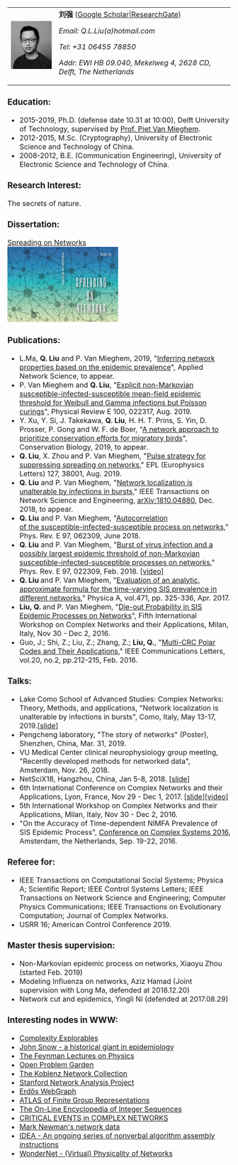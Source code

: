<html>

<body>
<font size="3">
<table border="0">
<tr>
<td><img src="img/qiang.jpeg" width="154" /></td>
<td><strong>刘强</strong> (<a href="https://scholar.google.com/citations?user=qNGI9gEAAAAJ" target="_blank" rel="noopener noreferrer">Google Scholar</a>|<a href="https://www.researchgate.net/profile/Qiang_Liu109" target="_blank" rel="noopener noreferrer">ResearchGate</a>)
<p><em>Email: Q.L.Liu(a)hotmail.com</em></p>
<p><em>Tel: +31 06455 78850</em></p>
<p><em>Addr: EWI HB 09.040, Mekelweg 4, 2628 CD, Delft, The Netherlands</em></p>
</td>
</tr>
</table>
<h3>Education:</h3>
<ul>
<li>2015-2019, Ph.D. (defense date 10.31 at 10:00), Delft University of Technology, supervised by <a href="https://www.nas.ewi.tudelft.nl/people/Piet/" target="_blank" rel="noopener noreferrer">Prof. Piet Van Mieghem</a>.</li>
<li>2012-2015, M.Sc. (Cryptography), University of Electronic Science and Technology of China.</li>
<li>2008-2012, B.E. (Communication Engineering), University of Electronic Science and Technology of China.</li>
</ul>
<h3>Research Interest:</h3>
<p>The secrets of nature.</p>
<h3>Dissertation:</h3>
<p><a href="/publications/Dissertation Qiang Liu.pdf" target="_blank" rel="noopener noreferrer">Spreading on Networks</a><br>
<img src="img/dissertation_cover.jpg" width="250" />
<p>
<h3>Publications:</h3>
<ul>
<li>L.Ma, <strong>Q. Liu</strong> and P. Van Mieghem, 2019, "<a href="https://www.nas.ewi.tudelft.nl/people/Piet/papers/AppliedNetworkScience2019_Inferring_properties_prevalence.pdf" target="_blank" rel="noopener noreferrer">Inferring network properties based on the epidemic prevalence</a>", Applied Network Science, to appear.</li>
<li>P. Van Mieghem and <strong>Q. Liu</strong>, "<a href="http://homepage.tudelft.nl/7e71w/publication/PhysRevE2019_Non_Markovian_SIS_gamma_weibull_lognormal.pdf" target="_blank" rel="noopener noreferrer">Explicit non-Markovian susceptible-infected-susceptible mean-field epidemic threshold for Weibull and Gamma infections but Poisson curings</a>", Physical Review E 100, 022317, Aug. 2019.</li>
<li>Y. Xu, Y. Si, J. Takekawa, <strong>Q. Liu</strong>, H. H. T. Prins, S. Yin, D. Prosser, P. Gong and W. F. de Boer, "<a href="https://onlinelibrary.wiley.com/doi/pdf/10.1111/cobi.13383" target="_blank" rel="noopener noreferrer">A network approach to prioritize conservation efforts for migratory birds</a>", Conservation Biology, 2019, to appear.</li>
<li><strong>Q. Liu</strong>, X. Zhou and P. Van Mieghem, "<a href="/publications/EPL2019_pulseSIS_strategy.pdf" target="_blank" rel="noopener noreferrer">Pulse strategy for suppressing spreading on networks</a>," EPL (Europhysics Letters) 127, 38001, Aug. 2019.</li>
<li><strong>Q. Liu</strong> and P. Van Mieghem, "<a href="https://arxiv.org/pdf/1810.04880.pdf" target="_blank" rel="noopener noreferrer">Network localization is unalterable by infections in bursts</a>," IEEE Transactions on Network Science and Engineering, <a href="https://arxiv.org/abs/1810.04880" target="_blank" rel="noopener noreferrer">arXiv:1810.04880</a>, Dec. 2018, to appear.</li>
<li><strong>Q. Liu</strong><span style="font-weight: 400;"> and P. Van Mieghem, "<a href="/publications/PhysRevE2018_SIS_autocorrelation.pdf" target="_blank" rel="noopener noreferrer">Autocorrelation of the susceptible-infected-susceptible process on networks</a></span><span style="font-weight: 400;">," Phys. Rev. E 97, 062309, June 2018. </span></li>
<li><strong>Q. Liu</strong> and P. Van Mieghem, "<a href="/publications/PhysRevE2018_largest_non_Markovan_threshold.pdf" target="_blank" rel="noopener noreferrer">Burst of virus infection and a possibly largest epidemic threshold of non-Markovian susceptible-infected-susceptible processes on networks</a>," Phys. Rev. E 97, 022309, Feb. 2018. [<a href="http://audiovideocast.univ-lyon2.fr/avc/courseaccess?id=1781" target="_blank" rel="noopener noreferrer">video</a>]</li>
<li><strong>Q. Liu </strong>and P. Van Mieghem, "<a href="/publications/PhysicaA2017_tanh_comparison.pdf" target="_blank" rel="noopener noreferrer">Evaluation of an analytic, approximate formula for the time-varying SIS prevalence in different networks</a>," Physica A, vol.471, pp. 325-336, Apr. 2017.</li>
<li><b>Liu, Q. </b>and P. Van Mieghem, "<a href="/publications/Workshop_Complex_Networks2016_Die-out_probability.pdf" target="_blank" rel="noopener noreferrer">Die-out Probability in SIS Epidemic Processes on Networks</a>", Fifth International Workshop on Complex Networks and their Applications, Milan, Italy, Nov 30 - Dec 2, 2016.</li>
<li>Guo, J.; Shi, Z.; Liu, Z.; Zhang, Z.; <strong>Liu, Q.</strong>, "<a href="http://homepage.tudelft.nl/7e71w/publication/2016-IEEE%20Comm.%20Lett.-Multi-CRC%20Polar%20Codes%20and%20Their%20Applications.pdf" target="_blank" rel="noopener noreferrer">Multi-CRC Polar Codes and Their Applications</a>," IEEE Communications Letters, vol.20, no.2, pp.212-215, Feb. 2016.</li>
</ul>
<h3>Talks:</h3>
<ul>
<li>Lake Como School of Advanced Studies: Complex Networks: Theory, Methods, and applications, "Network localization is unalterable by infections in bursts", Como, Italy, May 13-17, 2019.[<a href="http://homepage.tudelft.nl/7e71w/talks/NTME.pdf" target="_blank" rel="noopener noreferrer">slide</a>]</li>
<li>Pengcheng laboratory, "The story of networks" (Poster), Shenzhen, China, Mar. 31, 2019.</li>
<li>VU Medical Center clinical neurophysiology group meeting, "Recently developed methods for networked data", Amsterdam, Nov. 26, 2018.</li>
<li>NetSciX18, Hangzhou, China, Jan 5-8, 2018. [<a title="Synchronized SIS process and a possibly largest non-Markovian threshold" href="http://homepage.tudelft.nl/7e71w/talks/NetSciX18Hangzhou.pdf" target="_blank" rel="noopener noreferrer">slide</a>]</li>
<li>6th International Conference on Complex Networks and their Applications, Lyon, France, Nov 29 - Dec 1, 2017. [<a title="Synchronized SIS process and a possibly largest non-Markovian threshold" href="http://homepage.tudelft.nl/7e71w/talks/complexnetworks17Lyon.pdf" target="_blank" rel="noopener noreferrer">slide</a>][<a href="http://audiovideocast.univ-lyon2.fr/avc/courseaccess?id=1781" target="_blank" rel="noopener noreferrer">video</a>]</li>
<li>5th International Workshop on Complex Networks and their Applications, Milan, Italy, Nov 30 - Dec 2, 2016.</li>
<li>"On the Accuracy of Time-dependent NIMFA Prevalence of SIS Epidemic Process", <a href="http://www.ccs2016.org" target="_blank" rel="noopener noreferrer">Conference on Complex Systems 2016</a>, Amsterdam, the Netherlands, Sep. 19-22, 2016.</li>
</ul>
<h3>Referee for:</h3>
<ul>
<li>IEEE Transactions on Computational Social Systems; Physica A; Scientific Report; IEEE Control Systems Letters; IEEE Transactions on Network Science and Engineering; Computer Physics Communications; IEEE Transactions on Evolutionary Computation; Journal of Complex Networks. </li>
<li>USRR 16; American Control Conference 2019.</li>
</ul>
<h3>Master thesis supervision:</h3>
<ul>
<li>Non-Markovian epidemic process on networks, Xiaoyu Zhou (started Feb. 2019)</li>
<li>Modeling Influenza on networks, Aziz Hamad (Joint supervision with Long Ma, defended at 2018.12.20)</li>
<li>Network cut and epidemics, Yingli Ni (defended at 2017.08.29)</li>
</ul>
<h3>Interesting nodes in WWW:</h3>
<ul>
<li><a href="http://www.complexity-explorables.org/" target="_blank" rel="noopener noreferrer">Complexity Explorables</a></li>
<li><a href="http://www.ph.ucla.edu/epi/snow.html" target="_blank" rel="noopener noreferrer">John Snow - a historical giant in epidemiology</a></li>
<li><a href="http://www.feynmanlectures.caltech.edu/" target="_blank" rel="noopener noreferrer">The Feynman Lectures on Physics</a></li>
<li><a href="http://www.openproblemgarden.org/" target="_blank" rel="noopener noreferrer">Open Problem Garden</a></li>
<li><a href="http://konect.uni-koblenz.de/" target="_blank" rel="noopener noreferrer">The Koblenz Network Collection</a></li>
<li><a href="http://snap.stanford.edu/" target="_blank" rel="noopener noreferrer">Stanford Network Analysis Project</a></li>
<li><a href="http://web-graph.org/" target="_blank" rel="noopener noreferrer">Erdős WebGraph</a></li>
<li><a href="http://brauer.maths.qmul.ac.uk/Atlas/v3/" target="_blank" rel="noopener noreferrer">ATLAS of Finite Group Representations</a></li>
<li><a href="http://oeis.org/?language=english" target="_blank" rel="noopener noreferrer">The On-Line Encyclopedia of Integer Sequences</a></li>
<li><a href="http://www.if.pw.edu.pl/~agatka/catalogue/main.html" target="_blank" rel="noopener noreferrer">CRITICAL EVENTS in COMPLEX NETWORKS</a></li>
<li><a href="http://www-personal.umich.edu/~mejn/netdata/" target="_blank" rel="noopener noreferrer">Mark Newman's network data</a></li>
<li><a href="https://idea-instructions.com/" target="_blank" rel="noopener noreferrer">IDEA - An ongoing series of nonverbal algorithm assembly instructions</a></li>
<li><a href="http://netwonder.net/" target="_blank" rel="noopener noreferrer">WonderNet - (Virtual) Physicality of Networks</a></li>
</ul>
</font>
</body>
</html>
